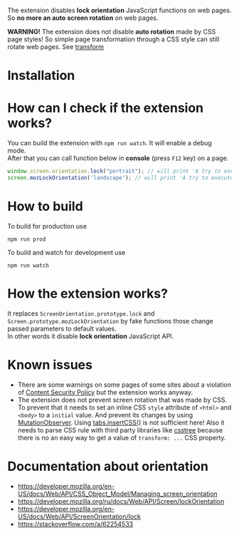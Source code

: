 The extension disables **lock orientation** JavaScript functions on web pages. So **no more an auto screen rotation** on web pages.
 
**WARNING!** The extension does not disable **auto rotation** made by CSS page styles!
So simple page transformation through a CSS style can still rotate web pages. See [transform](https://developer.mozilla.org/en-US/docs/Web/CSS/transform)

# Installation

# How can I check if the extension works?
You can build the extension with `npm run watch`. It will enable a debug mode.  
After that you can call function below in **console** (press `F12` key) on a page.
```js
window.screen.orientation.lock("portrait"); // will print 'A try to execute disableLock'
screen.mozLockOrientation('landscape'); // will print 'A try to execute disableMozLockOrientation'
```

# How to build
To build for production use
```
npm run prod
```
To build and watch for development use
```
npm run watch
```

# How the extension works?
It replaces `ScreenOrientation.prototype.lock` and `Screen.prototype.mozLockOrientation` by fake functions
those change passed parameters to default values.  
In other words it disable **lock orientation** JavaScript API.

# Known issues
- There are some warnings on some pages of some sites about a violation of
[Content Security Policy](https://developer.mozilla.org/en-US/docs/Web/HTTP/CSP) but the extension works anyway.
- The extension does not prevent screen rotation that was made by CSS.
To prevent that it needs to set an inline CSS `style` attribute of `<html>` and `<body>` to a `initial` value.
And prevent its changes by using [MutationObserver](https://developer.mozilla.org/en-US/docs/Web/API/MutationObserver).
Using [tabs.insertCSS()](https://developer.mozilla.org/en-US/docs/Mozilla/Add-ons/WebExtensions/API/tabs/insertCSS)
is not sufficient here!
Also it needs to parse CSS rule with third party libraries like [csstree](https://github.com/csstree/csstree)
because there is no an easy way to get a value of `transform: ...` CSS property.

# Documentation about orientation

- https://developer.mozilla.org/en-US/docs/Web/API/CSS_Object_Model/Managing_screen_orientation
- https://developer.mozilla.org/ru/docs/Web/API/Screen/lockOrientation
- https://developer.mozilla.org/en-US/docs/Web/API/ScreenOrientation/lock
- https://stackoverflow.com/a/62254533
